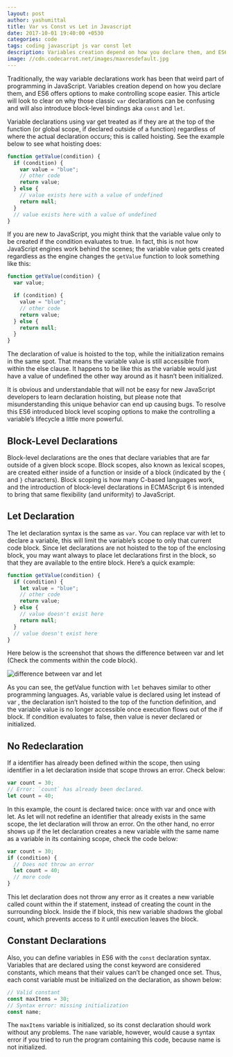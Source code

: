 ```yaml
---
layout: post
author: yashumittal
title: Var vs Const vs Let in Javascript
date: 2017-10-01 19:40:00 +0530
categories: code
tags: coding javascript js var const let
description: Variables creation depend on how you declare them, and ES6 offers options to make controlling scope easier.
image: //cdn.codecarrot.net/images/maxresdefault.jpg
---
```


Traditionally, the way variable declarations work has been that weird part of programming in JavaScript. Variables creation depend on how you declare them, and ES6 offers options to make controlling scope easier. This article will look to clear on why those classic `var` declarations can be confusing and will also introduce block-level bindings aka `const` and `let`.

Variable declarations using var get treated as if they are at the top of the function (or global scope, if declared outside of a function) regardless of where the actual declaration occurs; this is called hoisting. See the example below to see what hoisting does:

```js
function getValue(condition) {
  if (condition) {
    var value = "blue";
    // other code
    return value;
  } else {
    // value exists here with a value of undefined
    return null;
  }
  // value exists here with a value of undefined
}
```

If you are new to JavaScript, you might think that the variable value only to be created if the condition evaluates to true. In fact, this is not how JavaScript engines work behind the scenes; the variable value gets created regardless as the engine changes the `getValue` function to look something like this:

```js
function getValue(condition) {
  var value;

  if (condition) {
    value = "blue";
    // other code
    return value;
  } else {
    return null;
  }
}
```

The declaration of value is hoisted to the top, while the initialization remains in the same spot. That means the variable value is still accessible from within the else clause. It happens to be like this as the variable would just have a value of undefined the other way around as it hasn’t been initialized.

It is obvious and understandable that will not be easy for new JavaScript developers to learn declaration hoisting, but please note that misunderstanding this unique behavior can end up causing bugs. To resolve this ES6 introduced block level scoping options to make the controlling a variable’s lifecycle a little more powerful.

## Block-Level Declarations

Block-level declarations are the ones that declare variables that are far outside of a given block scope. Block scopes, also known as lexical scopes, are created either inside of a function or inside of a block (indicated by the `{` and `}` characters). Block scoping is how many C-based languages work, and the introduction of block-level declarations in ECMAScript 6 is intended to bring that same flexibility (and uniformity) to JavaScript.

## Let Declaration

The let declaration syntax is the same as `var`. You can replace var with let to declare a variable, this will limit the variable’s scope to only that current code block. Since let declarations are not hoisted to the top of the enclosing block, you may want always to place let declarations first in the block, so that they are available to the entire block. Here’s a quick example:

```js
function getValue(condition) {
  if (condition) {
    let value = "blue";
    // other code
    return value;
  } else {
    // value doesn't exist here
    return null;
  }
  // value doesn't exist here
}
```

Here below is the screenshot that shows the difference between var and let (Check the comments within the code block).

![difference between var and let](//cdn.codecarrot.net/images/1-14x2AVmAVC2NmkS7u4pK6g.png)

As you can see, the getValue function with `let` behaves similar to other programming languages. As, variable value is declared using let instead of var , the declaration isn’t hoisted to the top of the function definition, and the variable value is no longer accessible once execution flows out of the if block. If condition evaluates to false, then value is never declared or initialized.

## No Redeclaration

If a identifier has already been defined within the scope, then using identifier in a let declaration inside that scope throws an error. Check below:

```js
var count = 30;
// Error: `count` has already been declared.
let count = 40;
```

In this example, the count is declared twice: once with var and once with let. As let will not redefine an identifier that already exists in the same scope, the let declaration will throw an error.
On the other hand, no error shows up if the let declaration creates a new variable with the same name as a variable in its containing scope, check the code below:

```js
var count = 30;
if (condition) {
  // Does not throw an error
  let count = 40;
  // more code
}
```

This let declaration does not throw any error as it creates a new variable called count within the if statement, instead of creating the count in the surrounding block. Inside the if block, this new variable shadows the global count, which prevents access to it until execution leaves the block.

## Constant Declarations

Also, you can define variables in ES6 with the `const` declaration syntax. Variables that are declared using the const keyword are considered constants, which means that their values can’t be changed once set. Thus, each const variable must be initialized on the declaration, as shown below:

```js
// Valid constant
const maxItems = 30;
// Syntax error: missing initialization
const name;
```

The `maxItems` variable is initialized, so its const declaration should work without any problems. The `name` variable, however, would cause a syntax error if you tried to run the program containing this code, because name is not initialized.
